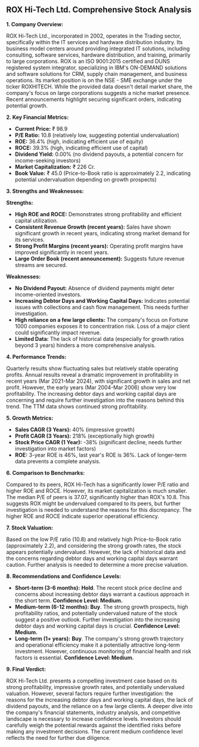 ## ROX Hi-Tech Ltd. Comprehensive Stock Analysis

**1. Company Overview:**

ROX Hi-Tech Ltd., incorporated in 2002, operates in the Trading sector, specifically within the IT services and hardware distribution industry.  Its business model centers around providing integrated IT solutions, including consulting, software services, hardware distribution, and training, primarily to large corporations.  ROX is an ISO 9001:2015 certified and DUNS registered system integrator, specializing in IBM's ON-DEMAND solutions and software solutions for CRM, supply chain management, and business operations. Its market position is on the NSE - SME exchange under the ticker ROXHITECH.  While the provided data doesn't detail market share, the company's focus on large corporations suggests a niche market presence.  Recent announcements highlight securing significant orders, indicating potential growth.

**2. Key Financial Metrics:**

* **Current Price:** ₹ 98.9
* **P/E Ratio:** 10.8 (relatively low, suggesting potential undervaluation)
* **ROE:** 36.4% (high, indicating efficient use of equity)
* **ROCE:** 39.3% (high, indicating efficient use of capital)
* **Dividend Yield:** 0.00% (no dividend payouts, a potential concern for income-seeking investors)
* **Market Capitalization:** ₹ 226 Cr.
* **Book Value:** ₹ 45.0 (Price-to-Book ratio is approximately 2.2, indicating potential undervaluation depending on growth prospects)


**3. Strengths and Weaknesses:**

**Strengths:**

* **High ROE and ROCE:**  Demonstrates strong profitability and efficient capital utilization.
* **Consistent Revenue Growth (recent years):**  Sales have shown significant growth in recent years, indicating strong market demand for its services.
* **Strong Profit Margins (recent years):** Operating profit margins have improved significantly in recent years.
* **Large Order Book (recent announcement):**  Suggests future revenue streams are secured.


**Weaknesses:**

* **No Dividend Payout:**  Absence of dividend payments might deter income-oriented investors.
* **Increasing Debtor Days and Working Capital Days:**  Indicates potential issues with collections and cash flow management.  This needs further investigation.
* **High reliance on a few large clients:**  The company's focus on Fortune 1000 companies exposes it to concentration risk.  Loss of a major client could significantly impact revenue.
* **Limited Data:** The lack of historical data (especially for growth ratios beyond 3 years) hinders a more comprehensive analysis.


**4. Performance Trends:**

Quarterly results show fluctuating sales but relatively stable operating profits.  Annual results reveal a dramatic improvement in profitability in recent years (Mar 2021-Mar 2024), with significant growth in sales and net profit. However, the early years (Mar 2004-Mar 2006) show very low profitability.  The increasing debtor days and working capital days are concerning and require further investigation into the reasons behind this trend.  The TTM data shows continued strong profitability.

**5. Growth Metrics:**

* **Sales CAGR (3 Years):** 40% (impressive growth)
* **Profit CAGR (3 Years):** 218% (exceptionally high growth)
* **Stock Price CAGR (1 Year):** -38% (significant decline, needs further investigation into market factors)
* **ROE:**  3-year ROE is 46%, last year's ROE is 36%.  Lack of longer-term data prevents a complete analysis.

**6. Comparison to Benchmarks:**

Compared to its peers, ROX Hi-Tech has a significantly lower P/E ratio and higher ROE and ROCE.  However, its market capitalization is much smaller.  The median P/E of peers is 37.07, significantly higher than ROX's 10.8. This suggests ROX might be undervalued compared to its peers, but further investigation is needed to understand the reasons for this discrepancy.  The higher ROE and ROCE indicate superior operational efficiency.

**7. Stock Valuation:**

Based on the low P/E ratio (10.8) and relatively high Price-to-Book ratio (approximately 2.2), and considering the strong growth rates, the stock appears potentially undervalued. However, the lack of historical data and the concerns regarding debtor days and working capital days warrant caution.  Further analysis is needed to determine a more precise valuation.

**8. Recommendations and Confidence Levels:**

* **Short-term (3-6 months):**  **Hold**.  The recent stock price decline and concerns about increasing debtor days warrant a cautious approach in the short term.  **Confidence Level: Medium.**
* **Medium-term (6-12 months):**  **Buy**.  The strong growth prospects, high profitability ratios, and potentially undervalued nature of the stock suggest a positive outlook.  Further investigation into the increasing debtor days and working capital days is crucial. **Confidence Level: Medium.**
* **Long-term (1+ years):**  **Buy**.  The company's strong growth trajectory and operational efficiency make it a potentially attractive long-term investment.  However, continuous monitoring of financial health and risk factors is essential. **Confidence Level: Medium.**


**9. Final Verdict:**

ROX Hi-Tech Ltd. presents a compelling investment case based on its strong profitability, impressive growth rates, and potentially undervalued valuation.  However, several factors require further investigation: the reasons for the increasing debtor days and working capital days, the lack of dividend payouts, and the reliance on a few large clients.  A deeper dive into the company's financial statements, industry analysis, and competitive landscape is necessary to increase confidence levels.  Investors should carefully weigh the potential rewards against the identified risks before making any investment decisions.  The current medium confidence level reflects the need for further due diligence.
